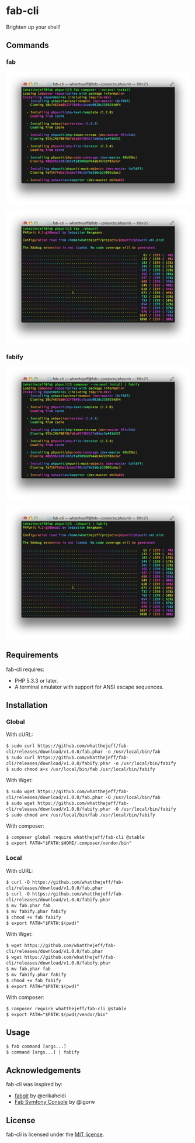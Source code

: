 fab-cli
=======

Brighten up your shell!

## Commands

### fab

![fab composer example](docs/images/fab-composer.png)

![fab PHPUnit example](docs/images/fab-phpunit.png)

### fabify

![fabify composer example](docs/images/fabify-composer.png)

![fabify PHPUnit example](docs/images/fabify-phpunit.png)

## Requirements

fab-cli requires:

 * PHP 5.3.3 or later.
 * A terminal emulator with support for ANSI escape sequences.

## Installation

### Global

With cURL:

    $ sudo curl https://github.com/whatthejeff/fab-cli/releases/download/v1.0.0/fab.phar -o /usr/local/bin/fab
    $ sudo curl https://github.com/whatthejeff/fab-cli/releases/download/v1.0.0/fabify.phar -o /usr/local/bin/fabify
    $ sudo chmod a+x /usr/local/bin/fab /usr/local/bin/fabify

With Wget:

    $ sudo wget https://github.com/whatthejeff/fab-cli/releases/download/v1.0.0/fab.phar -O /usr/local/bin/fab
    $ sudo wget https://github.com/whatthejeff/fab-cli/releases/download/v1.0.0/fabify.phar -O /usr/local/bin/fabify
    $ sudo chmod a+x /usr/local/bin/fab /usr/local/bin/fabify

With composer:

    $ composer global require whatthejeff/fab-cli @stable
    $ export PATH="$PATH:$HOME/.composer/vendor/bin"

### Local

With cURL:

    $ curl -O https://github.com/whatthejeff/fab-cli/releases/download/v1.0.0/fab.phar
    $ curl -O https://github.com/whatthejeff/fab-cli/releases/download/v1.0.0/fabify.phar
    $ mv fab.phar fab
    $ mv fabify.phar fabify
    $ chmod +x fab fabify
    $ export PATH="$PATH:$(pwd)"

With Wget:

    $ wget https://github.com/whatthejeff/fab-cli/releases/download/v1.0.0/fab.phar
    $ wget https://github.com/whatthejeff/fab-cli/releases/download/v1.0.0/fabify.phar
    $ mv fab.phar fab
    $ mv fabify.phar fabify
    $ chmod +x fab fabify
    $ export PATH="$PATH:$(pwd)"

With composer:

    $ composer require whatthejeff/fab-cli @stable
    $ export PATH="$PATH:$(pwd)/vendor/bin"

## Usage

    $ fab command [args...]
    $ command [args...] | fabify

## Acknowledgements

fab-cli was inspired by:

 * [fabgit](https://github.com/erikaheidi/fabgit) by @erikaheidi
 * [Fab Symfony Console](https://github.com/igorw/fab-symfony-console) by @igorw

## License

fab-cli is licensed under the [MIT license](LICENSE).
